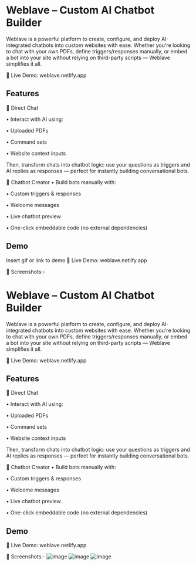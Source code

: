 
#  Weblave – Custom AI Chatbot Builder

Weblave is a powerful platform to create, configure, and deploy AI-integrated chatbots into custom websites with ease. Whether you're looking to chat with your own PDFs, define triggers/responses manually, or embed a bot into your site without relying on third-party scripts — Weblave simplifies it all.

🚀 Live Demo: weblave.netlify.app

## Features

🔹 Direct Chat

•   Interact with AI using:

•   Uploaded PDFs

•   Command sets

•   Website context inputs

Then, transform chats into chatbot logic: use your questions as triggers and AI replies as responses — perfect for instantly building conversational bots.

🔹 Chatbot Creator
• Build bots manually with:

• Custom triggers & responses

• Welcome messages

• Live chatbot preview

• One-click embeddable code (no external dependencies)

## Demo

Insert gif or link to demo
🚀 Live Demo: weblave.netlify.app


🔹 Screenshots:- 


#  Weblave – Custom AI Chatbot Builder

Weblave is a powerful platform to create, configure, and deploy AI-integrated chatbots into custom websites with ease. Whether you're looking to chat with your own PDFs, define triggers/responses manually, or embed a bot into your site without relying on third-party scripts — Weblave simplifies it all.

🚀 Live Demo: weblave.netlify.app

## Features

🔹 Direct Chat

•   Interact with AI using:

•   Uploaded PDFs

•   Command sets

•   Website context inputs

Then, transform chats into chatbot logic: use your questions as triggers and AI replies as responses — perfect for instantly building conversational bots.

🔹 Chatbot Creator
• Build bots manually with:

• Custom triggers & responses

• Welcome messages

• Live chatbot preview

• One-click embeddable code (no external dependencies)

## Demo

🚀 Live Demo: weblave.netlify.app


🔹 Screenshots:- 
![image](https://github.com/user-attachments/assets/8606cc9b-ac08-480e-9f0d-392ea20d3eda)
![image](https://github.com/user-attachments/assets/203f957b-5878-4634-a1b2-89e9fc1a6e8d)
![image](https://github.com/user-attachments/assets/dc52cace-a9ad-48f7-aa69-6ce130d484e2)


